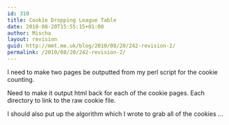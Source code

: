 ```yaml
---
id: 310
title: Cookie Dropping League Table
date: 2010-08-20T15:55:15+01:00
author: Mischa
layout: revision
guid: http://mmt.me.uk/blog/2010/08/20/242-revision-2/
permalink: /2010/08/20/242-revision-2/
---
```

I need to make two pages be outputted from my perl script for the cookie counting.

Need to make it output html back for each of the cookie pages. Each directory to link to the raw cookie file.

I should also put up the algorithm which I wrote to grab all of the cookies &#8230;